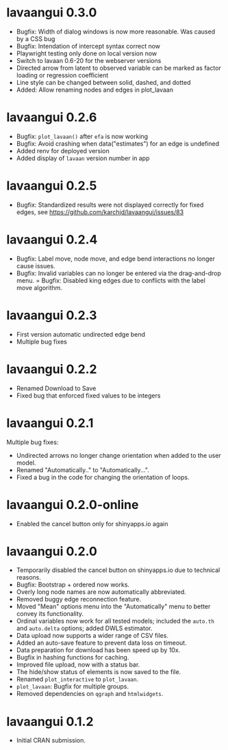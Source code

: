 # lavaangui 0.3.0
- Bugfix: Width of dialog windows is now more reasonable. Was caused by a CSS bug
- Bugfix: Intendation of intercept syntax correct now
- Playwright testing only done on local version now
- Switch to lavaan 0.6-20 for the webserver versions
- Directed arrow from latent to observed variable can be marked as factor loading or regression coefficient
- Line style can be changed between solid, dashed, and dotted
- Added: Allow renaming nodes and edges in plot_lavaan



# lavaangui 0.2.6
- Bugfix: `plot_lavaan()` after `efa` is now working
- Bugfix: Avoid crashing when data("estimates") for an edge is undefined
- Added renv for deployed version
- Added display of `lavaan` version number in app

# lavaangui 0.2.5

- Bugfix: Standardized results were not displayed correctly for fixed edges, see https://github.com/karchjd/lavaangui/issues/83

# lavaangui 0.2.4

- Bugfix: Label move, node move, and edge bend interactions no longer cause issues.
- Bugfix: Invalid variables can no longer be entered via the drag-and-drop menu.
= Bugfix: Disabled king edges due to conflicts with the label move algorithm.

# lavaangui 0.2.3

- First version automatic undirected edge bend
- Multiple bug fixes

# lavaangui 0.2.2

- Renamed Download to Save
- Fixed bug that enforced fixed values to be integers

# lavaangui 0.2.1
Multiple bug fixes:

- Undirected arrows no longer change orientation when added to the user model.  
- Renamed "Automatically.." to "Automatically...".  
- Fixed a bug in the code for changing the orientation of loops.


# lavaangui 0.2.0-online
- Enabled the cancel button only for shinyapps.io again

# lavaangui 0.2.0

- Temporarily disabled the cancel button on shinyapps.io due to technical reasons.
- Bugfix: Bootstrap + ordered now works.
- Overly long node names are now automatically abbreviated.
- Removed buggy edge reconnection feature.
- Moved "Mean" options menu into the "Automatically" menu to better convey its functionality.
- Ordinal variables now work for all tested models; included the `auto.th` and `auto.delta` options; added DWLS estimator.
- Data upload now supports a wider range of CSV files.
- Added an auto-save feature to prevent data loss on timeout.
- Data preparation for download has been speed up by 10x.
- Bugfix in hashing functions for caching.
- Improved file upload, now with a status bar.
- The hide/show status of elements is now saved to the file.
- Renamed `plot_interactive` to `plot_lavaan`.
- `plot_lavaan`: Bugfix for multiple groups.
- Removed dependencies on `qgraph` and `htmlwidgets`.

# lavaangui 0.1.2

* Initial CRAN submission.


